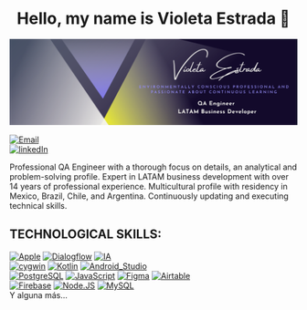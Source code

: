 <!--
**violetaestrada/violetaestrada** is a ✨ _special_ ✨ repository because its `README.md` (this file) appears on your GitHub profile.

Here are some ideas to get you started:

- 🔭 I’m currently working on ...
- 🌱 I’m currently learning ...
- 👯 I’m looking to collaborate on ...
- 🤔 I’m looking for help with ...
- 💬 Ask me about ...
- 📫 How to reach me: ...
- 😄 Pronouns: ...
- ⚡ Fun fact: ...
-->

<div align="center">
<h1 align="center">Hello, my name is Violeta Estrada 👋</h1>
</div>

![](https://github.com/violetaestrada/violetaestrada/blob/main/BannerVE.png)

[![Email](https://img.shields.io/badge/violeta.estrada.r@gmail.com-email_personal_-D14836?style=for-the-badge&logo=gmail&logoColor=white&labelColor=101010)](mailto:violeta.estrada.r@gmail.com)
</br>
[![linkedIn](https://img.shields.io/badge/LinkedIn-violetaestrada-0077B5?style=for-the-badge&logo=linkedin&logoColor=white&labelColor=101010)](https://www.linkedin.com/in/violetaestrada)
</br>


Professional QA Engineer with a thorough focus on details, an analytical and problem-solving profile. 
Expert in LATAM business development with over 14 years of professional experience. Multicultural profile with residency in Mexico, Brazil, Chile, and Argentina. Continuously updating and executing technical skills.

## TECHNOLOGICAL SKILLS:
[![Apple](https://img.shields.io/badge/iOS-999999?style=for-the-badge&logo=apple&logoColor=white&labelColor=101010)]()
[![Dialogflow](https://img.shields.io/badge/dialogflow-FA7343?style=for-the-badge&logo=dialogflow&logoColor=white&labelColor=101010)]()
[![IA](https://img.shields.io/badge/ia-1575F9?style=for-the-badge&logo=ia&logoColor=white&labelColor=101010)]()
</br>
[![cygwin](https://img.shields.io/badge/cygwin-3DDC84?style=for-the-badge&logo=cygwin&logoColor=white&labelColor=101010)]()
[![Kotlin](https://img.shields.io/badge/Kotlin-0095D5?style=for-the-badge&logo=kotlin&logoColor=white&labelColor=101010)]()
[![Android_Studio](https://img.shields.io/badge/Android_Studio-3DDC84?style=for-the-badge&logo=android-studio&logoColor=white&labelColor=101010)]()
</br>
[![PostgreSQL](https://img.shields.io/badge/PostgreSQL-007396?style=for-the-badge&logo=postgresql&logoColor=white&labelColor=101010)]()
[![JavaScript](https://img.shields.io/badge/JavaScript-F7DF1E?style=for-the-badge&logo=javascript&logoColor=white&labelColor=101010)]()
[![Figma](https://img.shields.io/badge/Figma-232F3E?style=for-the-badge&logo=figma&logoColor=white&labelColor=101010)]()
[![Airtable](https://img.shields.io/badge/Airtable-4285F4?style=for-the-badge&logo=airtable&logoColor=white&labelColor=101010)]()
</br>
[![Firebase](https://img.shields.io/badge/Firebase-FFCA28?style=for-the-badge&logo=firebase&logoColor=white&labelColor=101010)]()
[![Node.JS](https://img.shields.io/badge/Node.JS-339933?style=for-the-badge&logo=node.js&logoColor=white&labelColor=101010)]()
[![MySQL](https://img.shields.io/badge/MySQL-4479A1?style=for-the-badge&logo=mysql&logoColor=white&labelColor=101010)]()
</br>
Y alguna más...

## 




